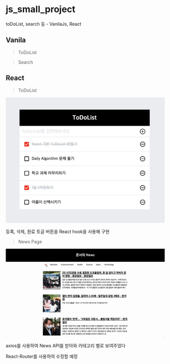 # js_small_project

toDoList, search 등 - VanilaJs, React

## Vanila

> ToDoList

> Search

## React

> ToDoList

<img src="./react/todolist/image/React_Todolist.png"></img>

등록, 삭제, 완료 토글 버튼을 React hook을 사용해 구현

> News Page

<img src="./react/news_page/src/image/NewsGif.gif"></img>

axios를 사용하여 News API를 받아와 카테고리 별로 보여주었다

React-Router를 사용하여 수정할 예정
